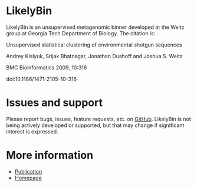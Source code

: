 LikelyBin
=========
LikelyBin is an unsupervised metagenomic binner developed at the Weitz group at Georgia Tech Department of Biology. The
citation is:

Unsupervised statistical clustering of environmental shotgun sequences

Andrey Kislyuk, Srijak Bhatnagar, Jonathan Dushoff and Joshua S. Weitz

BMC Bioinformatics 2009, 10:316

doi:10.1186/1471-2105-10-316

# Issues and support

Please report bugs, issues, feature requests, etc. on [GitHub](https://github.com/kislyuk/likelybin/issues). LikelyBin
is not being actively developed or supported, but that may change if significant interest is expressed.

# More information
* [Publication](http://www.biomedcentral.com/1471-2105/10/316)
* [Homepage](http://ecotheory.biology.gatech.edu/likelybin/)
